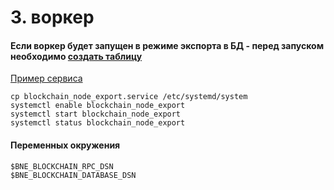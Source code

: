 # 3. воркер

#### Если воркер будет запущен в режиме экспорта в БД - перед запуском необходимо [создать таблицу](./../migrations/20210608001034_create_bne_table.up.sql)

[Пример сервиса](./../service/blockchain_node_export.service)

```shell
cp blockchain_node_export.service /etc/systemd/system
systemctl enable blockchain_node_export
systemctl start blockchain_node_export
systemctl status blockchain_node_export
```

#### Переменных окружения
```shell
$BNE_BLOCKCHAIN_RPC_DSN
$BNE_BLOCKCHAIN_DATABASE_DSN
```